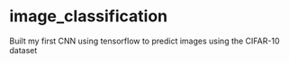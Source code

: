 # image_classification
Built my first CNN using tensorflow to predict images using the CIFAR-10 dataset
